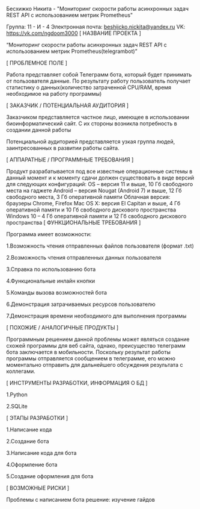 Бесхижко Никита - "Мониторинг скорости работы асинхронных задач REST API с использованием метрик Prometheus"

Группа: 11 - И - 4
Электронная почта: beshijcko.nickita@yandex.ru
VK: https://vk.com/ngdoom3000
[ НАЗВАНИЕ ПРОЕКТА ]

“Мониторинг скорости работы асинхронных задач REST API с использованием метрик Prometheus(telegrambot)”

[ ПРОБЛЕМНОЕ ПОЛЕ ]

Работа представляет собой Телеграмм бота, который будет принимать от пользователя данные. По результату работу пользователь получает статистику о данных(количество затраченной CPU/RAM, время необходимое на работу программы)

[ ЗАКАЗЧИК / ПОТЕНЦИАЛЬНАЯ АУДИТОРИЯ ]

Заказчиком представляется частное лицо, имеющее в использовании биоинформатический сайт. С их стороны возникла потребность в создании данной работы

Потенциальной аудиторией представляется узкая группа людей, заинтресованных в развитии работы сайта.

[ АППАРАТНЫЕ / ПРОГРАММНЫЕ ТРЕБОВАНИЯ ]

Продукт разрабатывается под все известные операционные системы в данный момент и к моменту сдачи должен существовать в виде версий для следующих конфигураций:
OS – версия 11 и выше, 10 Гб свободного места на гаджете
Android – версия Nougat (Android 7) и выше, 12 Гб свободного места, 3 Гб оперативной памяти
Облачная версия: браузеры Chrome, Firefox
Mac OS X: версия El Capitan и выше, 4 Гб оперативной памяти и 10 Гб свободного дискового пространства
Windows 10 – 4 Гб оперативной памяти и 12 Гб свободного дискового пространства
[ ФУНКЦИОНАЛЬНЫЕ ТРЕБОВАНИЯ ]

Программа имеет возможности:

1.Возможность чтения отправленных файлов пользователя (формат .txt)

2.Возможность чтения отправленных данных пользователя

3.Справка по использованию бота

4.Функциональные инлайн кнопки

5.Команды вызова возможностей бота

6.Демонстрация затрачиваемых ресурсов пользователю

7.Демонстрация времени необходимого для выполнения программы

[ ПОХОЖИЕ / АНАЛОГИЧНЫЕ ПРОДУКТЫ ]

Программным решением данной проблемы может являться создание схожей программы для веб сайта, однако, преисущество телеграмм бота заключается в мобильности. Поскольку результат работы программы отправляется сообщением в телеграмме, его можно моментально отправить для дальнейшего обсуждения результата с коллегами.

[ ИНСТРУМЕНТЫ РАЗРАБОТКИ, ИНФОРМАЦИЯ О БД ]

1.Python

2.SQLite

[ ЭТАПЫ РАЗРАБОТКИ ]

1.Написание кода

2.Создание бота

3.Написание кода для бота

4.Оформление бота

5.Создание оформления для бота

[ ВОЗМОЖНЫЕ РИСКИ ]

Проблемы с написанием бота
решение: изучение гайдов 
